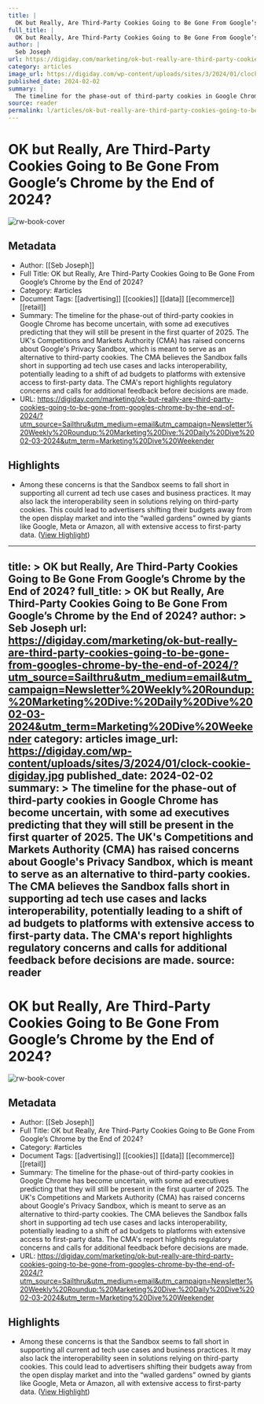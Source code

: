 ```yaml
---
title: |
  OK but Really, Are Third-Party Cookies Going to Be Gone From Google’s Chrome by the End of 2024?
full_title: |
  OK but Really, Are Third-Party Cookies Going to Be Gone From Google’s Chrome by the End of 2024?
author: |
  Seb Joseph
url: https://digiday.com/marketing/ok-but-really-are-third-party-cookies-going-to-be-gone-from-googles-chrome-by-the-end-of-2024/?utm_source=Sailthru&utm_medium=email&utm_campaign=Newsletter%20Weekly%20Roundup:%20Marketing%20Dive:%20Daily%20Dive%2002-03-2024&utm_term=Marketing%20Dive%20Weekender
category: articles
image_url: https://digiday.com/wp-content/uploads/sites/3/2024/01/clock-cookie-digiday.jpg
published_date: 2024-02-02
summary: |
  The timeline for the phase-out of third-party cookies in Google Chrome has become uncertain, with some ad executives predicting that they will still be present in the first quarter of 2025. The UK's Competitions and Markets Authority (CMA) has raised concerns about Google's Privacy Sandbox, which is meant to serve as an alternative to third-party cookies. The CMA believes the Sandbox falls short in supporting ad tech use cases and lacks interoperability, potentially leading to a shift of ad budgets to platforms with extensive access to first-party data. The CMA's report highlights regulatory concerns and calls for additional feedback before decisions are made.
source: reader
permalink: l/articles/ok-but-really-are-third-party-cookies-going-to-be-gone-from-google-s-chrome-by-the-end-of-2024
---
```

# OK but Really, Are Third-Party Cookies Going to Be Gone From Google’s Chrome by the End of 2024?

![rw-book-cover](https://digiday.com/wp-content/uploads/sites/3/2024/01/clock-cookie-digiday.jpg)

## Metadata
- Author: [[Seb Joseph]]
- Full Title: OK but Really, Are Third-Party Cookies Going to Be Gone From Google’s Chrome by the End of 2024?
- Category: #articles
- Document Tags: [[advertising]] [[cookies]] [[data]] [[ecommerce]] [[retail]] 
- Summary: The timeline for the phase-out of third-party cookies in Google Chrome has become uncertain, with some ad executives predicting that they will still be present in the first quarter of 2025. The UK's Competitions and Markets Authority (CMA) has raised concerns about Google's Privacy Sandbox, which is meant to serve as an alternative to third-party cookies. The CMA believes the Sandbox falls short in supporting ad tech use cases and lacks interoperability, potentially leading to a shift of ad budgets to platforms with extensive access to first-party data. The CMA's report highlights regulatory concerns and calls for additional feedback before decisions are made.
- URL: https://digiday.com/marketing/ok-but-really-are-third-party-cookies-going-to-be-gone-from-googles-chrome-by-the-end-of-2024/?utm_source=Sailthru&utm_medium=email&utm_campaign=Newsletter%20Weekly%20Roundup:%20Marketing%20Dive:%20Daily%20Dive%2002-03-2024&utm_term=Marketing%20Dive%20Weekender

## Highlights
- Among these concerns is that the Sandbox seems to fall short in supporting all current ad tech use cases and business practices. It may also lack the interoperability seen in solutions relying on third-party cookies. This could lead to advertisers shifting their budgets away from the open display market and into the “walled gardens” owned by giants like Google, Meta or Amazon, all with extensive access to first-party data. ([View Highlight](https://read.readwise.io/read/01hr71v1p0dqm6pay1y6grrgtk))


---
title: >
  OK but Really, Are Third-Party Cookies Going to Be Gone From Google’s Chrome by the End of 2024?
full_title: >
  OK but Really, Are Third-Party Cookies Going to Be Gone From Google’s Chrome by the End of 2024?
author: >
  Seb Joseph
url: https://digiday.com/marketing/ok-but-really-are-third-party-cookies-going-to-be-gone-from-googles-chrome-by-the-end-of-2024/?utm_source=Sailthru&utm_medium=email&utm_campaign=Newsletter%20Weekly%20Roundup:%20Marketing%20Dive:%20Daily%20Dive%2002-03-2024&utm_term=Marketing%20Dive%20Weekender
category: articles
image_url: https://digiday.com/wp-content/uploads/sites/3/2024/01/clock-cookie-digiday.jpg
published_date: 2024-02-02
summary: >
  The timeline for the phase-out of third-party cookies in Google Chrome has become uncertain, with some ad executives predicting that they will still be present in the first quarter of 2025. The UK's Competitions and Markets Authority (CMA) has raised concerns about Google's Privacy Sandbox, which is meant to serve as an alternative to third-party cookies. The CMA believes the Sandbox falls short in supporting ad tech use cases and lacks interoperability, potentially leading to a shift of ad budgets to platforms with extensive access to first-party data. The CMA's report highlights regulatory concerns and calls for additional feedback before decisions are made.
source: reader
---
# OK but Really, Are Third-Party Cookies Going to Be Gone From Google’s Chrome by the End of 2024?

![rw-book-cover](https://digiday.com/wp-content/uploads/sites/3/2024/01/clock-cookie-digiday.jpg)

## Metadata
- Author: [[Seb Joseph]]
- Full Title: OK but Really, Are Third-Party Cookies Going to Be Gone From Google’s Chrome by the End of 2024?
- Category: #articles
- Document Tags: [[advertising]] [[cookies]] [[data]] [[ecommerce]] [[retail]] 
- Summary: The timeline for the phase-out of third-party cookies in Google Chrome has become uncertain, with some ad executives predicting that they will still be present in the first quarter of 2025. The UK's Competitions and Markets Authority (CMA) has raised concerns about Google's Privacy Sandbox, which is meant to serve as an alternative to third-party cookies. The CMA believes the Sandbox falls short in supporting ad tech use cases and lacks interoperability, potentially leading to a shift of ad budgets to platforms with extensive access to first-party data. The CMA's report highlights regulatory concerns and calls for additional feedback before decisions are made.
- URL: https://digiday.com/marketing/ok-but-really-are-third-party-cookies-going-to-be-gone-from-googles-chrome-by-the-end-of-2024/?utm_source=Sailthru&utm_medium=email&utm_campaign=Newsletter%20Weekly%20Roundup:%20Marketing%20Dive:%20Daily%20Dive%2002-03-2024&utm_term=Marketing%20Dive%20Weekender

## Highlights
- Among these concerns is that the Sandbox seems to fall short in supporting all current ad tech use cases and business practices. It may also lack the interoperability seen in solutions relying on third-party cookies. This could lead to advertisers shifting their budgets away from the open display market and into the “walled gardens” owned by giants like Google, Meta or Amazon, all with extensive access to first-party data. ([View Highlight](https://read.readwise.io/read/01hr71v1p0dqm6pay1y6grrgtk))


